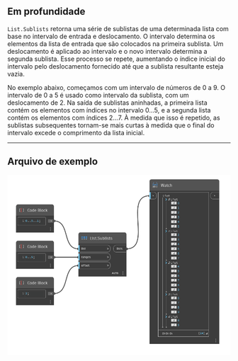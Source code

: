 ## Em profundidade
`List.Sublists` retorna uma série de sublistas de uma determinada lista com base no intervalo de entrada e deslocamento. O intervalo determina os elementos da lista de entrada que são colocados na primeira sublista. Um deslocamento é aplicado ao intervalo e o novo intervalo determina a segunda sublista. Esse processo se repete, aumentando o índice inicial do intervalo pelo deslocamento fornecido até que a sublista resultante esteja vazia.

No exemplo abaixo, começamos com um intervalo de números de 0 a 9. O intervalo de 0 a 5 é usado como intervalo da sublista, com um deslocamento de 2. Na saída de sublistas aninhadas, a primeira lista contém os elementos com índices no intervalo 0...5, e a segunda lista contém os elementos com índices 2...7. À medida que isso é repetido, as sublistas subsequentes tornam-se mais curtas à medida que o final do intervalo excede o comprimento da lista inicial.
___
## Arquivo de exemplo

![List.Sublists](./DSCore.List.Sublists_img.jpg)
